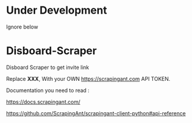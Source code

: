 # Under Development



Ignore below
# Disboard-Scraper
Disboard Scraper to get invite link

Replace **XXX**, With your OWN https://scrapingant.com API TOKEN.

Documentation you need to read :

https://docs.scrapingant.com/

https://github.com/ScrapingAnt/scrapingant-client-python#api-reference
